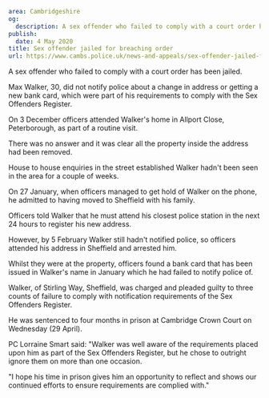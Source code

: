 ```yaml
area: Cambridgeshire
og:
  description: A sex offender who failed to comply with a court order has been jailed.
publish:
  date: 4 May 2020
title: Sex offender jailed for breaching order
url: https://www.cambs.police.uk/news-and-appeals/sex-offender-jailed-for-breaching-order-4
```

A sex offender who failed to comply with a court order has been jailed.

Max Walker, 30, did not notify police about a change in address or getting a new bank card, which were part of his requirements to comply with the Sex Offenders Register.

On 3 December officers attended Walker's home in Allport Close, Peterborough, as part of a routine visit.

There was no answer and it was clear all the property inside the address had been removed.

House to house enquiries in the street established Walker hadn't been seen in the area for a couple of weeks.

On 27 January, when officers managed to get hold of Walker on the phone, he admitted to having moved to Sheffield with his family.

Officers told Walker that he must attend his closest police station in the next 24 hours to register his new address.

However, by 5 February Walker still hadn't notified police, so officers attended his address in Sheffield and arrested him.

Whilst they were at the property, officers found a bank card that has been issued in Walker's name in January which he had failed to notify police of.

Walker, of Stirling Way, Sheffield, was charged and pleaded guilty to three counts of failure to comply with notification requirements of the Sex Offenders Register.

He was sentenced to four months in prison at Cambridge Crown Court on Wednesday (29 April).

PC Lorraine Smart said: "Walker was well aware of the requirements placed upon him as part of the Sex Offenders Register, but he chose to outright ignore them on more than one occasion.

"I hope his time in prison gives him an opportunity to reflect and shows our continued efforts to ensure requirements are complied with."
